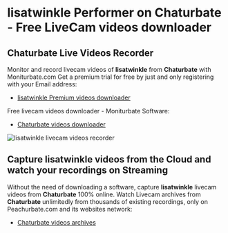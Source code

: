 # lisatwinkle Performer on Chaturbate - Free LiveCam videos downloader

## Chaturbate Live Videos Recorder

Monitor and record livecam videos of **lisatwinkle** from **Chaturbate** with Moniturbate.com
Get a premium trial for free by just and only registering with your Email address:
* [lisatwinkle Premium videos downloader](https://moniturbate.com/request-demo-licence-key.html)

Free livecam videos downloader - Moniturbate Software:
* [Chaturbate videos downloader](https://moniturbate.com/moniturbate-download-software.html)

![lisatwinkle livecam videos recorder](https://peachurnet.com/templates/moniturbate-software.png)


## Capture lisatwinkle videos from the Cloud and watch your recordings on Streaming

Without the need of downloading a software, capture **lisatwinkle** livecam videos from **Chaturbate** 100% online.
Watch Livecam archives from **Chaturbate** unlimitedly from thousands of existing recordings, only on Peachurbate.com and its websites network:
* [Chaturbate videos archives](https://peachurnet.com/)